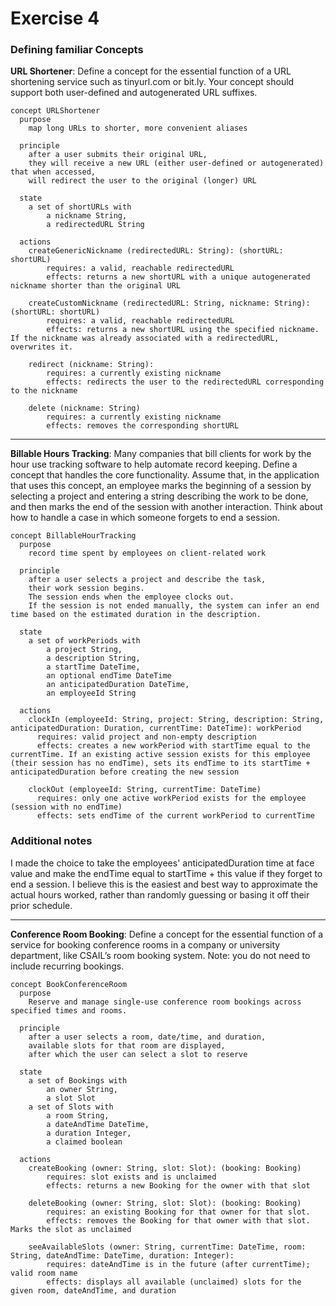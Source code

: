 # Exercise 4

### Defining familiar Concepts

**URL Shortener**: Define a concept for the essential function of a URL shortening service such as tinyurl.com or bit.ly. Your concept should support both user-defined and autogenerated URL suffixes.

```
concept URLShortener
  purpose
    map long URLs to shorter, more convenient aliases

  principle
    after a user submits their original URL,
    they will receive a new URL (either user-defined or autogenerated) that when accessed,
    will redirect the user to the original (longer) URL

  state
    a set of shortURLs with
        a nickname String,
        a redirectedURL String

  actions
    createGenericNickname (redirectedURL: String): (shortURL: shortURL)
        requires: a valid, reachable redirectedURL
        effects: returns a new shortURL with a unique autogenerated nickname shorter than the original URL

    createCustomNickname (redirectedURL: String, nickname: String): (shortURL: shortURL)
        requires: a valid, reachable redirectedURL
        effects: returns a new shortURL using the specified nickname. If the nickname was already associated with a redirectedURL, overwrites it.

    redirect (nickname: String):
        requires: a currently existing nickname
        effects: redirects the user to the redirectedURL corresponding to the nickname

    delete (nickname: String)
        requires: a currently existing nickname
        effects: removes the corresponding shortURL
```

---

**Billable Hours Tracking**: Many companies that bill clients for work by the hour use tracking software to help automate record keeping. Define a concept that handles the core functionality. Assume that, in the application that uses this concept, an employee marks the beginning of a session by selecting a project and entering a string describing the work to be done, and then marks the end of the session with another interaction. Think about how to handle a case in which someone forgets to end a session.

```
concept BillableHourTracking
  purpose
    record time spent by employees on client-related work

  principle
    after a user selects a project and describe the task,
    their work session begins.
    The session ends when the employee clocks out.
    If the session is not ended manually, the system can infer an end time based on the estimated duration in the description.

  state
    a set of workPeriods with
        a project String,
        a description String,
        a startTime DateTime,
        an optional endTime DateTime
        an anticipatedDuration DateTime,
        an employeeId String

  actions
    clockIn (employeeId: String, project: String, description: String, anticipatedDuration: Duration, currentTime: DateTime): workPeriod
      requires: valid project and non-empty description
      effects: creates a new workPeriod with startTime equal to the currentTime. If an existing active session exists for this employee (their session has no endTime), sets its endTime to its startTime + anticipatedDuration before creating the new session

    clockOut (employeeId: String, currentTime: DateTime)
      requires: only one active workPeriod exists for the employee (session with no endTime)
      effects: sets endTime of the current workPeriod to currentTime
```

### Additional notes

I made the choice to take the employees' anticipatedDuration time at face value and make the endTime equal to startTime + this value if they forget to end a session. I believe this is the easiest and best way to approximate the actual hours worked, rather than randomly guessing or basing it off their prior schedule.

---

**Conference Room Booking**: Define a concept for the essential function of a service for booking conference rooms in a company or university department, like CSAIL’s room booking system. Note: you do not need to include recurring bookings.

```
concept BookConferenceRoom
  purpose
    Reserve and manage single-use conference room bookings across specified times and rooms.

  principle
    after a user selects a room, date/time, and duration,
    available slots for that room are displayed,
    after which the user can select a slot to reserve

  state
    a set of Bookings with
        an owner String,
        a slot Slot
    a set of Slots with
        a room String,
        a dateAndTime DateTime,
        a duration Integer,
        a claimed boolean

  actions
    createBooking (owner: String, slot: Slot): (booking: Booking)
        requires: slot exists and is unclaimed
        effects: returns a new Booking for the owner with that slot

    deleteBooking (owner: String, slot: Slot): (booking: Booking)
        requires: an existing Booking for that owner for that slot.
        effects: removes the Booking for that owner with that slot. Marks the slot as unclaimed

    seeAvailableSlots (owner: String, currentTime: DateTime, room: String, dateAndTime: DateTime, duration: Integer):
        requires: dateAndTime is in the future (after currentTime); valid room name
        effects: displays all available (unclaimed) slots for the given room, dateAndTime, and duration


```
